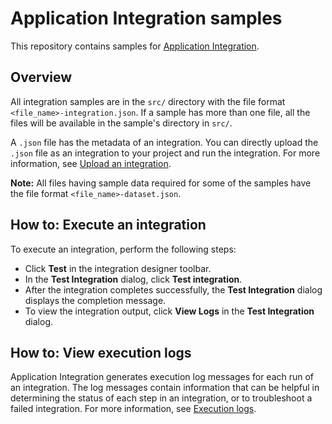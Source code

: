 # Application Integration samples

This repository contains samples for
[Application Integration](https://cloud.google.com/application-integration/docs).

## Overview

All integration samples are in the `src/` directory with the file format
`<file_name>-integration.json`. If a sample has more than one file, all the
files will be available in the sample's directory in `src/`.

A `.json` file has the metadata of an integration. You can directly upload the
`.json` file as an integration to your project and run the integration. For more
information, see
[Upload an integration](https://cloud.google.com/application-integration/docs/upload-download#upload-an-integration).

**Note:** All files having sample data required for some of the samples have the
file format `<file_name>-dataset.json`.

## How to: Execute an integration

To execute an integration, perform the following steps:

*   Click **Test** in the integration designer toolbar.
*   In the **Test Integration** dialog, click **Test integration**.
*   After the integration completes successfully, the **Test Integration**
    dialog displays the completion message.
*   To view the integration output, click **View Logs** in the **Test
    Integration** dialog.

## How to: View execution logs

Application Integration generates execution log messages for each run of an
integration. The log messages contain information that can be helpful in
determining the status of each step in an integration, or to troubleshoot a
failed integration. For more information, see
[Execution logs](https://cloud.google.com/application-integration/docs/viewing-logs).
